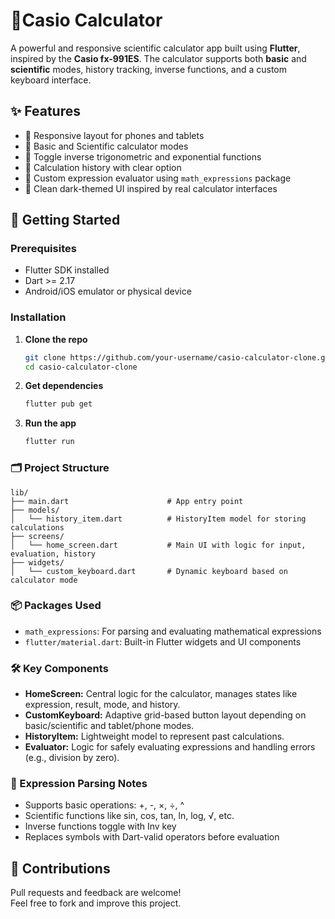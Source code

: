 # 📱Casio Calculator

A powerful and responsive scientific calculator app built using **Flutter**, inspired by the **Casio fx-991ES**. The calculator supports both **basic** and **scientific** modes, history tracking, inverse functions, and a custom keyboard interface.

## ✨ Features
- 📱 Responsive layout for phones and tablets
- 🧮 Basic and Scientific calculator modes
- 🔁 Toggle inverse trigonometric and exponential functions
- 📜 Calculation history with clear option
- 🧠 Custom expression evaluator using `math_expressions` package
- 🎨 Clean dark-themed UI inspired by real calculator interfaces


## 🚀 Getting Started

### Prerequisites
- Flutter SDK installed
- Dart >= 2.17
- Android/iOS emulator or physical device

### Installation

1. **Clone the repo**
   ```bash
   git clone https://github.com/your-username/casio-calculator-clone.git
   cd casio-calculator-clone
2. **Get dependencies**
   ```bash
   flutter pub get
3. **Run the app**
   ```bash
   flutter run

### 🗂️ Project Structure
```
lib/
├── main.dart                      # App entry point
├── models/
│   └── history_item.dart          # HistoryItem model for storing calculations
├── screens/
│   └── home_screen.dart           # Main UI with logic for input, evaluation, history
├── widgets/
│   └── custom_keyboard.dart       # Dynamic keyboard based on calculator mode
```

### 📦 Packages Used
- `math_expressions`: For parsing and evaluating mathematical expressions
- `flutter/material.dart`: Built-in Flutter widgets and UI components

### 🛠️ Key Components
- **HomeScreen:** Central logic for the calculator, manages states like expression, result, mode, and history.
- **CustomKeyboard:** Adaptive grid-based button layout depending on basic/scientific and tablet/phone modes.
- **HistoryItem:** Lightweight model to represent past calculations.
- **Evaluator:** Logic for safely evaluating expressions and handling errors (e.g., division by zero).

### 📖 Expression Parsing Notes
- Supports basic operations: +, -, ×, ÷, ^
- Scientific functions like sin, cos, tan, ln, log, √, etc.
- Inverse functions toggle with Inv key
- Replaces symbols with Dart-valid operators before evaluation

## 🤝 Contributions
Pull requests and feedback are welcome!<br>
Feel free to fork and improve this project.
